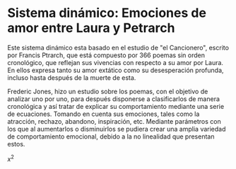 
# Sistema dinámico: Emociones de amor entre Laura y Petrarch #

Este sistema dinámico esta basado en el estudio de "el Cancionero", escrito por Francis Ptrarch,
que está compuesto por 366 poemas sin orden cronológico, que reflejan sus vivencias con 
respecto a su amor por Laura. En ellos expresa tanto su amor extático como su desesperación
profunda, incluso hasta después de la muerte de esta.

Frederic Jones, hizo un estudio sobre los poemas, con el objetivo de analizar uno por uno,
para después disponerse a clasificarlos de manera cronológica y así tratar de explicar su 
comportamiento mediante una serie de ecuaciones. Tomando en cuenta sus emociones, tales como
la atracción, rechazo, abandono, inspiración, etc. Mediante parámetros con los que al aumentarlos
o disminuirlos se pudiera crear una amplia variedad de comportamiento emocional, debido a la no 
linealidad que presentan estos.


$x^2$



